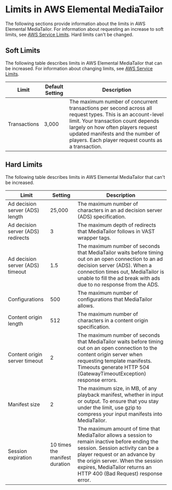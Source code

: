 # Limits in AWS Elemental MediaTailor<a name="limits"></a>

The following sections provide information about the limits in AWS Elemental MediaTailor\. For information about requesting an increase to soft limits, see [AWS Service Limits](https://docs.aws.amazon.com/general/latest/gr/aws_service_limits.html)\. Hard limits can't be changed\.

## Soft Limits<a name="soft-limits"></a>

The following table describes limits in AWS Elemental MediaTailor that can be increased\. For information about changing limits, see [AWS Service Limits](https://docs.aws.amazon.com/general/latest/gr/aws_service_limits.html)\. 


| Limit | Default Setting | Description | 
| --- | --- | --- | 
| Transactions | 3,000 | The maximum number of concurrent transactions per second across all request types\. This is an account\-level limit\. Your transaction count depends largely on how often players request updated manifests and the number of players\. Each player request counts as a transaction\.  | 

## Hard Limits<a name="hard-limits"></a>

The following table describes limits in AWS Elemental MediaTailor that can't be increased\.


| Limit | Setting | Description | 
| --- | --- | --- | 
| Ad decision server \(ADS\) length | 25,000  | The maximum number of characters in an ad decision server \(ADS\) specification\.  | 
| Ad decision server \(ADS\) redirects | 3 | The maximum depth of redirects that MediaTailor follows in VAST wrapper tags\.  | 
| Ad decision server \(ADS\) timeout | 1\.5  | The maximum number of seconds that MediaTailor waits before timing out on an open connection to an ad decision server \(ADS\)\. When a connection times out, MediaTailor is unable to fill the ad break with ads due to no response from the ADS\. | 
| Configurations | 500 | The maximum number of configurations that MediaTailor allows\.  | 
| Content origin length | 512  | The maximum number of characters in a content origin specification\.  | 
| Content origin server timeout | 2 | The maximum number of seconds that MediaTailor waits before timing out on an open connection to the content origin server when requesting template manifests\. Timeouts generate HTTP 504 \(GatewayTimeoutException\) response errors\.  | 
| Manifest size | 2 | The maximum size, in MB, of any playback manifest, whether in input or output\. To ensure that you stay under the limit, use gzip to compress your input manifests into MediaTailor\.  | 
| Session expiration  | 10 times the manifest duration  | The maximum amount of time that MediaTailor allows a session to remain inactive before ending the session\. Session activity can be a player request or an advance by the origin server\. When the session expires, MediaTailor returns an HTTP 400 \(Bad Request\) response error\.  | 